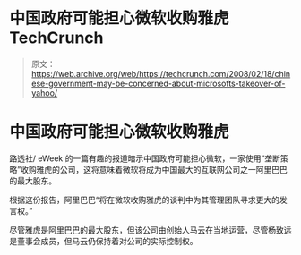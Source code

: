 # 中国政府可能担心微软收购雅虎 TechCrunch

> 原文：<https://web.archive.org/web/https://techcrunch.com/2008/02/18/chinese-government-may-be-concerned-about-microsofts-takeover-of-yahoo/>

# 中国政府可能担心微软收购雅虎

路透社/ eWeek 的一篇有趣的报道暗示中国政府可能担心微软，一家使用“垄断策略”收购雅虎的公司，这将意味着微软将成为中国最大的互联网公司之一阿里巴巴的最大股东。

根据这份报告，阿里巴巴“将在微软收购雅虎的谈判中为其管理团队寻求更大的发言权。”

尽管雅虎是阿里巴巴的最大股东，但该公司由创始人马云在当地运营，尽管杨致远是董事会成员，但马云仍保持着对公司的实际控制权。